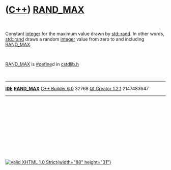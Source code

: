 



 

 

 

 

 

([C++](Cpp.htm)) [RAND\_MAX](CppRAND_MAX.htm)
=============================================

 

Constant [integer](CppInt.htm) for the maximum value drawn by
[std::rand](CppRand.htm). In other words, [std::rand](CppRand.htm) draws
a random [integer](CppInt.htm) value from zero to and including
[RAND\_MAX](CppRAND_MAX.htm).

 

[RAND\_MAX](CppRAND_MAX.htm) is [\#define](CppDefine.htm)d in
[cstdlib.h](CppCstdlibH.htm)

 

  -------------------------------------- ----------------------------------
  **[IDE](CppIde.htm)**                  **[RAND\_MAX](CppRAND_MAX.htm)**
  [C++ Builder 6.0](CppBuilder.htm)      32768
  [Qt Creator 1.2.1](CppQtCreator.htm)   2147483647
  -------------------------------------- ----------------------------------

 

 

 

 

 





 

[![Valid XHTML 1.0 Strict](valid-xhtml10.png){width="88"
height="31"}](http://validator.w3.org/check?uri=referer)
